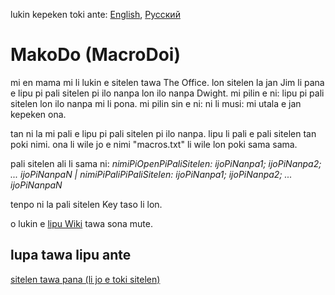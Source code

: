 lukin kepeken toki ante: [English](../master/README.md "View in English"), [Русский](../master/README.ru-RU.md "Смотреть на русском")

# MakoDo (MacroDoi)
mi en mama mi li lukin e sitelen tawa The Office. lon sitelen la jan Jim li pana e lipu pi pali sitelen pi ilo nanpa lon ilo nanpa Dwight. mi pilin e ni: lipu pi pali sitelen lon ilo nanpa mi li pona. mi pilin sin e ni: ni li musi: mi utala e jan kepeken ona.

tan ni la mi pali e lipu pi pali sitelen pi ilo nanpa. lipu li pali e pali sitelen tan poki nimi. ona li wile jo e nimi "macros.txt" li wile lon poki sama sama.

pali sitelen ali li sama ni: *nimiPiOpenPiPaliSitelen: ijoPiNanpa1; ijoPiNanpa2; ... ijoPiNanpaN | nimiPiPaliPiPaliSitelen: ijoPiNanpa1; ijoPiNanpa2; ... ijoPiNanpaN*

tenpo ni la pali sitelen Key taso li lon.

o lukin e [lipu Wiki](../../wiki/Home-tok "lipu lawa Wiki MakoDo toki pona") tawa sona mute.

## lupa tawa lipu ante
[sitelen tawa pana (li jo e toki sitelen)](https://www.youtube.com/watch?v=FEPOceLIEXE "pana MakoDo")
